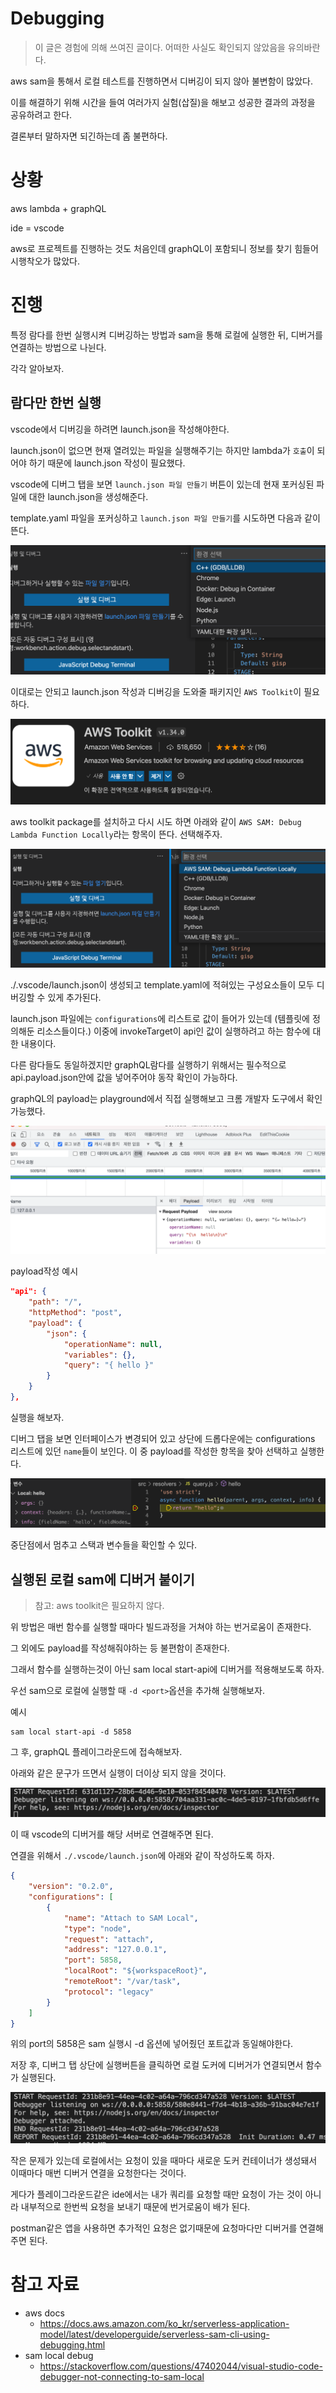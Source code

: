 # Debugging

> 이 글은 경험에 의해 쓰여진 글이다. 어떠한 사실도 확인되지 않았음을 유의바란다.

aws sam을 통해서 로컬 테스트를 진행하면서 디버깅이 되지 않아 불변함이 많았다.

이를 해결하기 위해 시간을 들여 여러가지 실험(삽질)을 해보고 성공한 결과의 과정을 공유하려고 한다.

결론부터 말하자면 되긴하는데 좀 불편하다.

# 상황

aws lambda + graphQL

ide = vscode

aws로 프로젝트를 진행하는 것도 처음인데 graphQL이 포함되니 정보를 찾기 힘들어 시행착오가 많았다.

# 진행

특정 람다를 한번 실행시켜 디버깅하는 방법과 sam을 통해 로컬에 실행한 뒤, 디버거를 연결하는 방법으로 나뉜다.

각각 알아보자.

## 람다만 한번 실행

vscode에서 디버깅을 하려면 launch.json을 작성해야한다.

launch.json이 없으면 현재 열려있는 파일을 실행해주기는 하지만 lambda가 `호출`이 되어야 하기 때문에 launch.json 작성이 필요했다.

vscode에 디버그 탭을 보면 `launch.json 파일 만들기` 버튼이 있는데 현재 포커싱된 파일에 대한 launch.json을 생성해준다.

template.yaml 파일을 포커싱하고 `launch.json 파일 만들기`를 시도하면 다음과 같이 뜬다.

![aws패키지 없이 시도](./img/without_aws_package.png)

이대로는 안되고 launch.json 작성과 디버깅을 도와줄 패키지인 `AWS Toolkit`이 필요하다.

![aws패키지](./img/aws_package.png)

aws toolkit package를 설치하고 다시 시도 하면 아래와 같이 `AWS SAM: Debug Lambda Function Locally`라는 항목이 뜬다. 선택해주자.

![aws패키지 있이 시도](./img/with_aws_package.png)

./.vscode/launch.json이 생성되고 template.yaml에 적혀있는 구성요소들이 모두 디버깅할 수 있게 추가된다.

launch.json 파일에는 `configurations`에 리스트로 값이 들어가 있는데 (템플릿에 정의해둔 리소스들이다.) 이중에 invokeTarget이 api인 값이 실행하려고 하는 함수에 대한 내용이다.

다른 람다들도 동일하겠지만 graphQL람다를 실행하기 위해서는 필수적으로 api.payload.json안에 값을 넣어주어야 동작 확인이 가능하다.

graphQL의 payload는 playground에서 직접 실행해보고 크롬 개발자 도구에서 확인 가능했다.

![aws패키지 있이 시도](./img/how_to_check_payload.png)

payload작성 예시

```json
"api": {
    "path": "/",
    "httpMethod": "post",
    "payload": {
        "json": {
            "operationName": null,
            "variables": {},
            "query": "{ hello }"
        }
    }
},
```

실행을 해보자.

디버그 탭을 보면 인터페이스가 변경되어 있고 상단에 드롭다운에는 configurations 리스트에 있던 `name`들이 보인다. 이 중 payload를 작성한 항목을 찾아 선택하고 실행한다.

![중단점](./img/breakpoint.png)

중단점에서 멈추고 스택과 변수들을 확인할 수 있다.

## 실행된 로컬 sam에 디버거 붙이기

> 참고: aws toolkit은 필요하지 않다.

위 방법은 매번 함수를 실행할 때마다 빌드과정을 거쳐야 하는 번거로움이 존재한다.

그 외에도 payload를 작성해줘야하는 등 불편함이 존재한다.

그래서 함수를 실행하는것이 아닌 sam local start-api에 디버거를 적용해보도록 하자.

우선 sam으로 로컬에 실행할 때 `-d <port>`옵션을 추가해 실행해보자.

예시
```shell
sam local start-api -d 5858
```

그 후, graphQL 플레이그라운드에 접속해보자.

아래와 같은 문구가 뜨면서 실행이 더이상 되지 않을 것이다.

![디버거 연결 대기](./img/waiting_debugger.png)

이 때 vscode의 디버거를 해당 서버로 연결해주면 된다.

연결을 위해서 `./.vscode/launch.json`에 아래와 같이 작성하도록 하자.

```json
{
    "version": "0.2.0",
    "configurations": [
        {
            "name": "Attach to SAM Local",
            "type": "node",
            "request": "attach",
            "address": "127.0.0.1",
            "port": 5858,
            "localRoot": "${workspaceRoot}",
            "remoteRoot": "/var/task",
            "protocol": "legacy"
        }
    ]
}
```

위의 port의 5858은 sam 실행시 -d 옵션에 넣어줬던 포트값과 동일해야한다.

저장 후, 디버그 탭 상단에 실행버튼을 클릭하면 로컬 도커에 디버거가 연결되면서 함수가 실행된다.

![디버거 연결 대기](./img/debugger_attached.png)

작은 문제가 있는데 로컬에서는 요청이 있을 때마다 새로운 도커 컨테이너가 생성돼서 이때마다 매번 디버거 연결을 요청한다는 것이다.

게다가 플레이그라운드같은 ide에서는 내가 쿼리를 요청할 때만 요청이 가는 것이 아니라 내부적으로 한번씩 요청을 보내기 때문에 번거로움이 배가 된다.

postman같은 앱을 사용하면 추가적인 요청은 없기때문에 요청마다만 디버거를 연결해주면 된다.

# 참고 자료
* aws docs
    * https://docs.aws.amazon.com/ko_kr/serverless-application-model/latest/developerguide/serverless-sam-cli-using-debugging.html
* sam local debug
    * https://stackoverflow.com/questions/47402044/visual-studio-code-debugger-not-connecting-to-sam-local